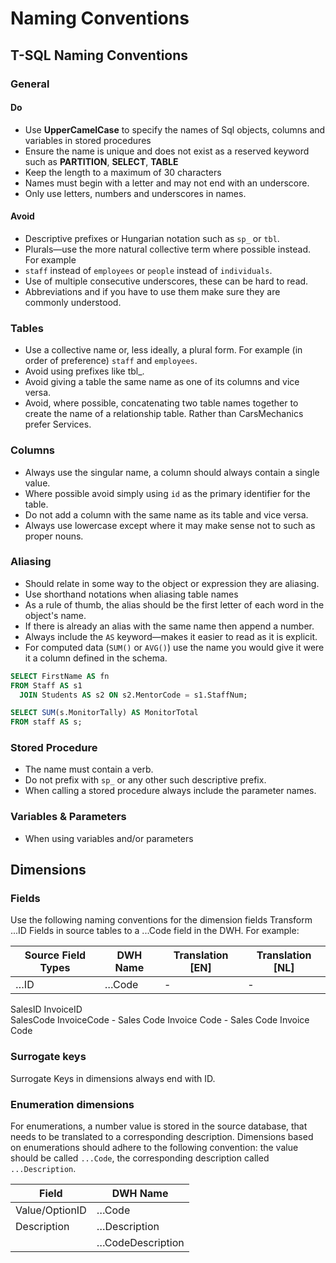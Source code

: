 <!-- TITLE: Coding Standards -->
<!-- SUBTITLE: A quick summary of Coding Standards -->

# Naming Conventions

## T-SQL Naming Conventions

### General 

#### Do 

- Use **UpperCamelCase**  to specify the names of Sql objects, columns and variables in stored procedures 
-	Ensure the name is unique and does not exist as a reserved keyword such as **PARTITION**, **SELECT**, **TABLE**
-	Keep the length to a maximum of 30 characters
-	Names must begin with a letter and may not end with an underscore.
-	Only use letters, numbers and underscores in names.

#### Avoid

-	Descriptive prefixes or Hungarian notation such as `sp_` or `tbl`.
-	Plurals—use the more natural collective term where possible instead. For example
-	`staff` instead of `employees` or `people` instead of `individuals`.
-	Use of multiple consecutive underscores, these can be hard to read.
-	Abbreviations and if you have to use them make sure they are commonly understood.

### Tables

-	Use a collective name or, less ideally, a plural form. For example (in order of preference) `staff` and `employees`.
-	Avoid using prefixes like tbl_.
-	Avoid giving a table the same name as one of its columns and vice versa.
-	Avoid, where possible, concatenating two table names together to create the name of a relationship table. Rather than CarsMechanics prefer Services.

### Columns 

-	Always use the singular name, a column should always contain a single value.
-	Where possible avoid simply using `id` as the primary identifier for the table.
-	Do not add a column with the same name as its table and vice versa.
-	Always use lowercase except where it may make sense not to such as proper nouns.

### Aliasing

-	Should relate in some way to the object or expression they are aliasing. 
  -	Use shorthand notations when aliasing table names
-	 As a rule of thumb, the alias should be the first letter of each word in the object's name.
  -	If there is already an alias with the same name then append a number.
-	Always include the `AS` keyword—makes it easier to read as it is explicit.
-	 For computed data (`SUM()` or `AVG()`) use the name you would give it were it a column defined in the schema.


```sql
SELECT FirstName AS fn
FROM Staff AS s1
  JOIN Students AS s2 ON s2.MentorCode = s1.StaffNum;
```

```sql
SELECT SUM(s.MonitorTally) AS MonitorTotal
FROM staff AS s;
```

### Stored Procedure 
-	The name must contain a verb.
-	Do not prefix with `sp_` or any other such descriptive prefix.
-	When calling a stored procedure always include the parameter names. 

### Variables & Parameters
- When using variables and/or parameters 

## Dimensions
### Fields
Use the following naming conventions for the dimension fields
Transform ...ID Fields in source tables to a ...Code field in the DWH. For example: 

|Source Field Types |	DWH Name	| Translation [EN]	| Translation [NL] |
| --- | --- | --- | --- |
| …ID |…Code| - | - | 

SalesID
InvoiceID	
SalesCode
InvoiceCode	-
Sales Code
Invoice Code	-
Sales Code
Invoice Code

### Surrogate keys
Surrogate Keys in dimensions always end with ID.

### Enumeration dimensions 
For enumerations, a number value is stored in the source database, that needs to be translated to a corresponding description.
Dimensions based on enumerations should adhere to the following convention: the value should be called `...Code`, the corresponding description called `...Description`.

| Field | DWH Name |
| --- | --- |
| Value/OptionID |	…Code	|
|Description	|…Description	|
||…CodeDescription	|
